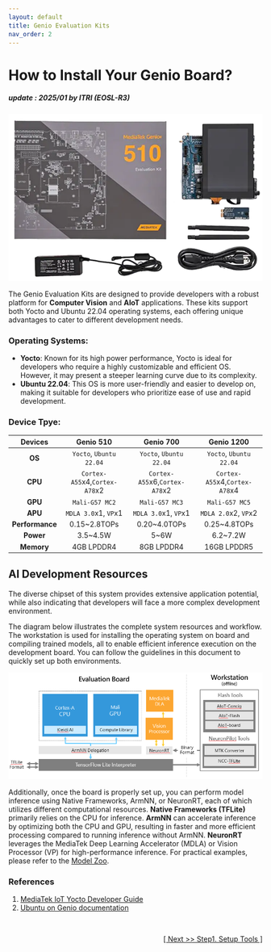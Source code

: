 ```yaml
---
layout: default
title: Genio Evaluation Kits
nav_order: 2
---
```


# How to Install Your Genio Board?
##### update : 2025/01 by ITRI (EOSL-R3)

<div align="center">
<img src="assets/images/pages/genio_510_evk.png" width="560"/>
</div>

The Genio Evaluation Kits are designed to provide developers with a robust platform for **Computer Vision** and **AIoT** applications. These kits support both Yocto and Ubuntu 22.04 operating systems, each offering unique advantages to cater to different development needs.


### Operating Systems:

* **Yocto**: Known for its high power performance, Yocto is ideal for developers who require a highly customizable and efficient OS. However, it may present a steeper learning curve due to its complexity.
* **Ubuntu 22.04**: This OS is more user-friendly and easier to develop on, making it suitable for developers who prioritize ease of use and rapid development.


### Device Tpye: 

|  Devices     | Genio 510     | Genio 700     | Genio 1200     |
| :----------: |:-------------:|:-------------:|:--------------:|
| **OS**            |  `Yocto`, `Ubuntu 22.04`            |   `Yocto`, `Ubuntu 22.04`            |   `Yocto`, `Ubuntu 22.04`            |
| **CPU**           |  `Cortex-A55`x4,`Cortex-A78`x2      |   `Cortex-A55`x6,`Cortex-A78`x2      |   `Cortex-A55`x4,`Cortex-A78`x4      |
| **GPU**           |  `Mali-G57 MC2`                       |   `Mali-G57 MC3`                   |   `Mali-G57 MC5`                     |
| **APU**           | `MDLA 3.0`x1, `VP`x1                |   `MDLA 3.0`x1, `VP`x1               |   `MDLA 2.0`x2, `VP`x2               |
| **Performance**   | 0.15~2.8TOPs                        | 0.20~4.0TOPs                         | 0.25~4.8TOPs                         |
| **Power**         | 3.5~4.5W                            | 5~6W                                 | 6.2~7.2W                             |
| **Memory**        | 4GB LPDDR4                          | 8GB LPDDR4                           | 16GB LPDDR5                          |


## AI Development Resources

The diverse chipset of this system provides extensive application potential, while also indicating that developers will face a more complex development environment.

The diagram below illustrates the complete system resources and workflow. The workstation is used for installing the operating system on board and compiling trained models, all to enable efficient inference execution on the development board. You can follow the guidelines in this document to quickly set up both environments.

<div align="center">
<img src="assets/images/pages/genio_510_demonstration_workflow.png" width="780"/>
</div>

Additionally, once the board is properly set up, you can perform model inference using Native Frameworks, ArmNN, or NeuronRT, each of which utilizes different computational resources. **Native Frameworks (TFLite)** primarily relies on the CPU for inference. **ArmNN** can accelerate inference by optimizing both the CPU and GPU, resulting in faster and more efficient processing compared to running inference without ArmNN. **NeuronRT** leverages the MediaTek Deep Learning Accelerator (MDLA) or Vision Processor (VP) for high-performance inference. For practical examples, please refer to the [Model Zoo](https://github.com/R300-AI/ITRI-AI-Hub/tree/main/Model-Zoo).

### References

1. [MediaTek IoT Yocto Developer Guide](https://mediatek.gitlab.io/aiot/doc/aiot-dev-guide/master/)
2. [Ubuntu on Genio documentation](https://mediatek.gitlab.io/genio/doc/ubuntu/index.html)

<br>
<div align="right">
<a href="https://r300-ai.github.io/ITRI-AI-Hub/docs/genio-evk/step1.html"> 

[ Next >> Step1. Setup Tools ]
  
</a>
</div>
